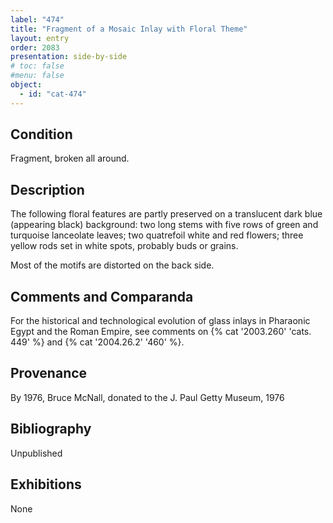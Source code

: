 ```yaml
---
label: "474"
title: "Fragment of a Mosaic Inlay with Floral Theme"
layout: entry
order: 2083
presentation: side-by-side
# toc: false
#menu: false 
object:
  - id: "cat-474"
---
```


## Condition

Fragment, broken all around.

## Description

The following floral features are partly preserved on a translucent dark blue (appearing black) background: two long stems with five rows of green and turquoise lanceolate leaves; two quatrefoil white and red flowers; three yellow rods set in white spots, probably buds or grains.

Most of the motifs are distorted on the back side.

## Comments and Comparanda

For the historical and technological evolution of glass inlays in Pharaonic Egypt and the Roman Empire, see comments on {% cat '2003.260' 'cats. 449' %} and {% cat '2004.26.2' '460' %}.

## Provenance

By 1976, Bruce McNall, donated to the J. Paul Getty Museum, 1976

## Bibliography

Unpublished

## Exhibitions

None